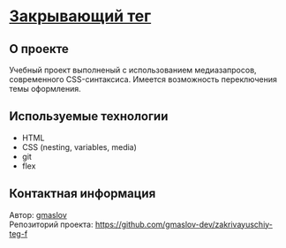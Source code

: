 # [Закрывающий тег](https://gmaslov-dev.github.io/zakrivayuschiy-teg-f/)

## О проекте

Учебный проект выполненый с использованием медиазапросов, современного CSS-синтаксиса. Имеется возможность переключения темы оформления.

## Используемые технологии

- HTML
- CSS (nesting, variables, media)
- git
- flex

## Контактная информация
Автор: [gmaslov](https://github.com/gmaslov-dev)  
Репозиторий проекта: https://github.com/gmaslov-dev/zakrivayuschiy-teg-f
